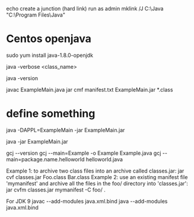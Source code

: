 echo create a junction (hard link) run as admin
mklink /J C:\Java "C:\Program Files\Java"

# Centos openjava
sudo yum install java-1.8.0-openjdk

java -verbose <class_name>

java -version

javac ExampleMain.java
jar cmf manifest.txt ExampleMain.jar *.class

# define something
java -DAPPL=ExampleMain -jar ExampleMain.jar

java -jar ExampleMain.jar

gcj --version
gcj --main=Example -o Example Example.java
gcj --main=package.name.helloworld helloworld.java

Example 1: to archive two class files into an archive called classes.jar:
       jar cvf classes.jar Foo.class Bar.class
Example 2: use an existing manifest file 'mymanifest' and archive all the
           files in the foo/ directory into 'classes.jar':
       jar cvfm classes.jar mymanifest -C foo/ .

For JDK 9
javac --add-modules java.xml.bind <java file name>
java --add-modules java.xml.bind <class file>